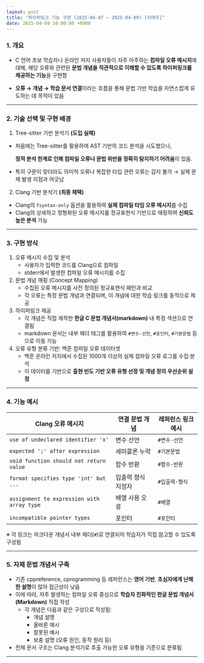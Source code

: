 ```yaml
---
layout: post
title: "하이퍼링크 기능 구현 (2025-04-07 ~ 2025-04-09) [이태우]"
date: 2025-04-09 10:00:00 +0900
---
```


### 1. 개요

- C 언어 초보 학습자나 온라인 저지 사용자들이 자주 마주하는 **컴파일 오류 메시지**에 대해, 해당 오류와 관련된 **문법 개념을 직관적으로 이해할 수 있도록 하이퍼링크를 제공하는 기능**을 구현함

- **오류 → 개념 → 학습 문서 연결**이라는 흐름을 통해 문법 기반 학습을 자연스럽게 유도하는 데 목적이 있음

------

### 2. 기술 선택 및 구현 배경

1) Tree-sitter 기반 분석기 **(도입 실패)**

- 처음에는 Tree-sitter를 활용하여 AST 기반의 코드 분석을 시도했으나,

  **정적 분석 한계로 인해 컴파일 오류나 문법 위반을 정확히 탐지하기 어려움**이 있음.

- 특히 구문이 맞더라도 의미적 오류나 복잡한 타입 관련 오류는 감지 불가 → 실제 문제 발생 지점과 어긋남

2) Clang 기반 분석기 **(최종 채택)**

- Clang의 `fsyntax-only` 옵션을 활용하여 **실제 컴파일 타임 오류 메시지**를 수집
- Clang의 상세하고 정형화된 오류 메시지를 정규표현식 기반으로 매핑하여 **신뢰도 높은 분석** 가능

------

### 3. 구현 방식

1. 오류 메시지 수집 및 분석
   - 사용자가 입력한 코드를 Clang으로 컴파일
   - stderr에서 발생한 컴파일 오류 메시지를 수집
2. 문법 개념 매핑 (Concept Mapping)
   - 수집된 오류 메시지를 사전 정의된 정규표현식 패턴과 비교
   - 각 오류는 특정 문법 개념과 연결되며, 이 개념에 대한 학습 링크를 동적으로 제공
3. 하이퍼링크 제공
   - 각 개념은 직접 제작한 **한글 C 문법 개념서(markdown)** 내 특정 섹션으로 연결됨
   - markdown 문서는 내부 헤더 태그를 활용하여 `#변수-선언`, `#포인터`, `#기본문법` 등으로 이동 가능
4. 오류 유형 분류 기반: 백준 컴파일 오류 데이터셋
   - 백준 온라인 저지에서 수집된 1000개 이상의 실제 컴파일 오류 로그를 수집·분석
   - 이 데이터를 기반으로 **출현 빈도 기반 오류 유형 선정 및 개념 정의 우선순위 설정**

------

### 4. 기능 예시

| Clang 오류 메시지                          | 연결 문법 개념     | 레퍼런스 링크 예시 |
| ------------------------------------------ | ------------------ | ------------------ |
| `use of undeclared identifier 'x'`         | 변수 선언          | `#변수-선언`       |
| `expected ';' after expression`            | 세미콜론 누락      | `#기본문법`        |
| `void function should not return value`    | 함수 반환          | `#함수-반환`       |
| `format specifies type 'int' but ...`      | 입출력 형식 지정자 | `#입출력-형식`     |
| `assignment to expression with array type` | 배열 사용 오류     | `#배열`            |
| `incompatible pointer types`               | 포인터             | `#포인터`          |

※ 각 링크는 마크다운 개념서 내부 헤더(`#`)로 연결되어 학습자가 직접 참고할 수 있도록 구성됨

------

### 5. 자체 문법 개념서 구축

- 기존 cppreference, cprogramming 등 레퍼런스는 **영어 기반**, **초심자에게 난해한 설명**이 많아 접근성이 낮음
- 이에 따라, 자주 발생하는 컴파일 오류 중심으로 **학습자 친화적인 한글 문법 개념서(Markdown)** 직접 작성
  - 각 개념은 다음과 같은 구성으로 작성됨:
    - 개념 설명
    - 올바른 예시
    - 잘못된 예시
    - 보충 설명 (오류 원인, 동작 원리 등)
- 전체 문서 구조는 Clang 분석기로 추출 가능한 오류 유형을 기준으로 분류됨

------